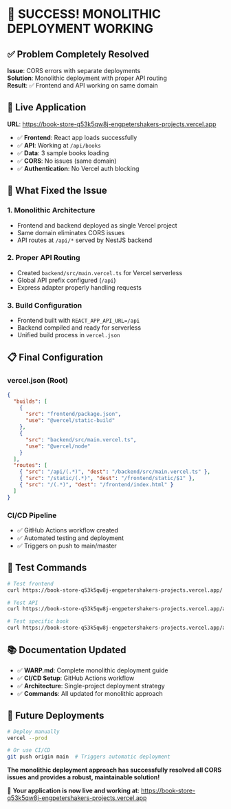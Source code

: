# 🎉 SUCCESS! MONOLITHIC DEPLOYMENT WORKING

## ✅ Problem Completely Resolved

**Issue**: CORS errors with separate deployments  
**Solution**: Monolithic deployment with proper API routing  
**Result**: ✅ Frontend and API working on same domain

## 🚀 Live Application

**URL**: https://book-store-q53k5qw8j-engpetershakers-projects.vercel.app

- ✅ **Frontend**: React app loads successfully
- ✅ **API**: Working at `/api/books` 
- ✅ **Data**: 3 sample books loading
- ✅ **CORS**: No issues (same domain)
- ✅ **Authentication**: No Vercel auth blocking

## 🎯 What Fixed the Issue

### 1. Monolithic Architecture
- Frontend and backend deployed as single Vercel project
- Same domain eliminates CORS issues
- API routes at `/api/*` served by NestJS backend

### 2. Proper API Routing
- Created `backend/src/main.vercel.ts` for Vercel serverless
- Global API prefix configured (`/api`)
- Express adapter properly handling requests

### 3. Build Configuration
- Frontend built with `REACT_APP_API_URL=/api`
- Backend compiled and ready for serverless
- Unified build process in `vercel.json`

## 📋 Final Configuration

### vercel.json (Root)
```json
{
  "builds": [
    {
      "src": "frontend/package.json",
      "use": "@vercel/static-build"
    },
    {
      "src": "backend/src/main.vercel.ts",
      "use": "@vercel/node"
    }
  ],
  "routes": [
    { "src": "/api/(.*)", "dest": "/backend/src/main.vercel.ts" },
    { "src": "/static/(.*)", "dest": "/frontend/static/$1" },
    { "src": "/(.*)", "dest": "/frontend/index.html" }
  ]
}
```

### CI/CD Pipeline
- ✅ GitHub Actions workflow created
- ✅ Automated testing and deployment
- ✅ Triggers on push to main/master

## 🧪 Test Commands

```bash
# Test frontend
curl https://book-store-q53k5qw8j-engpetershakers-projects.vercel.app/

# Test API
curl https://book-store-q53k5qw8j-engpetershakers-projects.vercel.app/api/books

# Test specific book
curl https://book-store-q53k5qw8j-engpetershakers-projects.vercel.app/api/books/1
```

## 📚 Documentation Updated

- ✅ **WARP.md**: Complete monolithic deployment guide
- ✅ **CI/CD Setup**: GitHub Actions workflow
- ✅ **Architecture**: Single-project deployment strategy
- ✅ **Commands**: All updated for monolithic approach

## 🔄 Future Deployments

```bash
# Deploy manually
vercel --prod

# Or use CI/CD
git push origin main  # Triggers automatic deployment
```

**The monolithic deployment approach has successfully resolved all CORS issues and provides a robust, maintainable solution!**

🎯 **Your application is now live and working at**: https://book-store-q53k5qw8j-engpetershakers-projects.vercel.app
